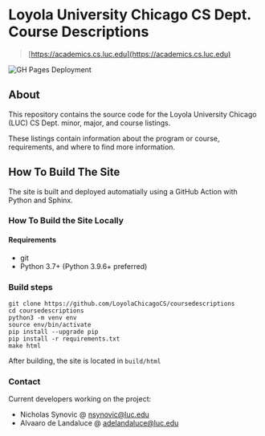 # Loyola University Chicago CS Dept. Course Descriptions

> [https://academics.cs.luc.edu](https://academics.cs.luc.edu)

![GH Pages Deployment](https://github.com/LoyolaChicagoCS/coursedescriptions/actions/workflows/main.yml/badge.svg)

## About

This repository contains the source code for the Loyola University Chicago (LUC)
CS Dept. minor, major, and course listings.

These listings contain information about the program or course, requirements,
and where to find more information.

## How To Build The Site

The site is built and deployed automatially using a GitHub Action with
Python and Sphinx.

### How To Build the Site Locally

#### Requirements

* git
* Python 3.7+ (Python 3.9.6+ preferred)

### Build steps

```
git clone https://github.com/LoyolaChicagoCS/coursedescriptions
cd coursedescriptions
python3 -m venv env
source env/bin/activate
pip install --upgrade pip
pip install -r requirements.txt
make html
```

After building, the site is located in `build/html`

### Contact

Current developers working on the project:

* Nicholas Synovic @ [nsynovic@luc.edu](mailto:nsynovic@luc.edu)
* Alvaaro de Landaluce @ [adelandaluce@luc.edu](mailto:adelandaluce@luc.edu)

